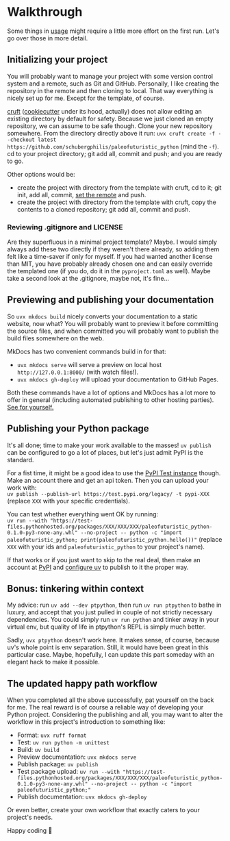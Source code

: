 # Walkthrough

Some things in [usage](index.md#usage) might require a little more effort on the first run.
Let's go over those in more detail.

## Initializing your project

You will probably want to manage your project with some version control system and a remote, such as Git and GitHub.
Personally, I like creating the repository in the remote and then cloning to local.
That way everything is nicely set up for me.
Except for the template, of course.

[cruft](https://cruft.github.io/cruft/) ([cookiecutter](https://cookiecutter.readthedocs.io/en/stable/) under its hood, actually) does not allow editing an existing directory by default for safety.
Because we just cloned an empty repository, we can assume to be safe though.
Clone your new repository somewhere.
From the directory directly above it run:
`uvx cruft create -f --checkout latest https://github.com/schubergphilis/paleofuturistic_python`
(mind the `-f`).
cd to your project directory; git add all, commit and push; and you are ready to go.

Other options would be:

- create the project with directory from the template with cruft, cd to it; git init, add all, commit, [set the remote](https://docs.github.com/en/get-started/getting-started-with-git/about-remote-repositories#creating-remote-repositories) and push.
- create the project with directory from the template with cruft, copy the contents to a cloned repository; git add all, commit and push.

### Reviewing .gitignore and LICENSE

Are they superfluous in a minimal project template?
Maybe.
I would simply always add these two directly if they weren't there already, so adding them felt like a time-saver if only for myself.
If you had wanted another license than MIT, you have probably already chosen one and can easily override the templated one (if you do, do it in the `pyproject.toml` as well).
Maybe take a second look at the .gitignore, maybe not, it's fine...

## Previewing and publishing your documentation

So `uvx mkdocs build` nicely converts your documentation to a static website, now what?
You will probably want to preview it before committing the source files, and when committed you will probably want to publish the build files somewhere on the web.

MkDocs has two convenient commands build in for that:

- `uvx mkdocs serve` will serve a preview on local host `http://127.0.0.1:8000/` (with watch files!).
- `uvx mkdocs gh-deploy` will upload your documentation to GitHub Pages.

Both these commands have a lot of options and MkDocs has a lot more to offer in general (including automated publishing to other hosting parties).
[See for yourself.](https://www.mkdocs.org/)

## Publishing your Python package

It's all done; time to make your work available to the masses! `uv publish` can be configured to go a lot of places, but let's just admit PyPI is the standard.

For a fist time, it might be a good idea to use the [PyPI Test instance](https://test.pypi.org/) though.
Make an account there and get an api token.
Then you can upload your work with:  
`uv publish --publish-url https://test.pypi.org/legacy/ -t pypi-XXX`
(replace `XXX` with your specific credentials).

You can test whether everything went OK by running:  
`uv run --with "https://test-files.pythonhosted.org/packages/XXX/XXX/XXX/paleofuturistic_python-0.1.0-py3-none-any.whl" --no-project -- python -c "import paleofuturistic_python; print(paleofuturistic_python.hello())"`
(replace `XXX` with your ids and `paleofuturistic_python` to your project's name).

If that works or if you just want to skip to the real deal,
then make an account at [PyPI](https://pypi.org/) and
[configure uv](https://docs.astral.sh/uv/guides/publish/#publishing-your-package) to publish to it the proper way.

## Bonus: tinkering within context

My advice: run `uv add --dev ptpython`, then run `uv run ptpython` to bathe in luxury, and accept that you just pulled in couple of not strictly necessary dependencies.
You could simply run `uv run python` and tinker away in your virtual env, but quality of life in ptpython's REPL is simply much better.

Sadly, `uvx ptpython` doesn't work here.
It makes sense, of course, because uv's whole point is env separation.
Still, it would have been great in this particular case.
Maybe, hopefully, I can update this part someday with an elegant hack to make it possible.

## The updated happy path workflow

When you completed all the above successfully, pat yourself on the back for me.
The real reward is of course a reliable way of developing your Python project.
Considering the publishing and all, you may want to alter the workflow in this project's introduction to something like:

- Format: `uvx ruff format`
- Test: `uv run python -m unittest`
- Build: `uv build`
- Preview documentation: `uvx mkdocs serve`
- Publish package: `uv publish`
- Test package upload: `uv run --with "https://test-files.pythonhosted.org/packages/XXX/XXX/XXX/paleofuturistic_python-0.1.0-py3-none-any.whl" --no-project -- python -c "import paleofuturistic_python;"`
- Publish documentation: `uvx mkdocs gh-deploy`

Or even better, create your own workflow that exactly caters to your project's needs.

Happy coding 🤗
